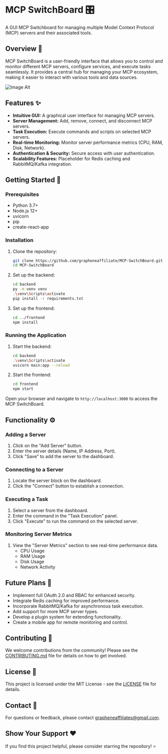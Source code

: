 # MCP SwitchBoard 🎛️

A GUI MCP Switchboard for managing multiple Model Context Protocol (MCP) servers and their associated tools.

## Overview 🌟

MCP SwitchBoard is a user-friendly interface that allows you to control and monitor different MCP servers, configure services, and execute tasks seamlessly. It provides a central hub for managing your MCP ecosystem, making it easier to interact with various tools and data sources.

![Image Alt](https://github.com/grapheneaffiliate/MCP-SwitchBoard/blob/master/Screenshot%202025-03-20%20155244.pngps://github.com/grapheneaffiliate/MCP-SwitchBoard/blob/185ed2298fccb8dca524465a3543eab8d21ad211/Screenshot%202025-03-19%20154949.png)

## Features ✨

*   **Intuitive GUI:** A graphical user interface for managing MCP servers.
*   **Server Management:** Add, remove, connect, and disconnect MCP servers.
*   **Task Execution:** Execute commands and scripts on selected MCP servers.
*   **Real-time Monitoring:** Monitor server performance metrics (CPU, RAM, Disk, Network).
*   **Authentication & Security:** Secure access with user authentication.
*   **Scalability Features:** Placeholder for Redis caching and RabbitMQ/Kafka integration.

## Getting Started 🚀

### Prerequisites

*   Python 3.7+
*   Node.js 12+
*   uvicorn
*   pip
*   create-react-app

### Installation

1.  Clone the repository:

    ```bash
    git clone https://github.com/grapheneaffiliate/MCP-SwitchBoard.git
    cd MCP-SwitchBoard
    ```

2.  Set up the backend:

    ```bash
    cd backend
    py -m venv venv
    .\venv\Scripts\activate
    pip install -r requirements.txt
    ```

3.  Set up the frontend:

    ```bash
    cd ../frontend
    npm install
    ```

### Running the Application

1.  Start the backend:

    ```bash
    cd backend
    .\venv\Scripts\activate
    uvicorn main:app --reload
    ```

2.  Start the frontend:

    ```bash
    cd frontend
    npm start
    ```

Open your browser and navigate to `http://localhost:3000` to access the MCP SwitchBoard.

## Functionality ⚙️

### Adding a Server

1.  Click on the "Add Server" button.
2.  Enter the server details (Name, IP Address, Port).
3.  Click "Save" to add the server to the dashboard.

### Connecting to a Server

1.  Locate the server block on the dashboard.
2.  Click the "Connect" button to establish a connection.

### Executing a Task

1.  Select a server from the dashboard.
2.  Enter the command in the "Task Execution" panel.
3.  Click "Execute" to run the command on the selected server.

### Monitoring Server Metrics

1.  View the "Server Metrics" section to see real-time performance data.
    *   CPU Usage
    *   RAM Usage
    *   Disk Usage
    *   Network Activity

## Future Plans 🔮

*   Implement full OAuth 2.0 and RBAC for enhanced security.
*   Integrate Redis caching for improved performance.
*   Incorporate RabbitMQ/Kafka for asynchronous task execution.
*   Add support for more MCP server types.
*   Develop a plugin system for extending functionality.
*   Create a mobile app for remote monitoring and control.

## Contributing 🤝

We welcome contributions from the community! Please see the [CONTRIBUTING.md](CONTRIBUTING.md) file for details on how to get involved.

## License 📜

This project is licensed under the MIT License - see the [LICENSE](LICENSE) file for details.

## Contact 📧

For questions or feedback, please contact [grapheneaffiliates@gmail.com](mailto:grapheneaffiliates@gmail.com).

## Show Your Support ❤️

If you find this project helpful, please consider starring the repository! ⭐


